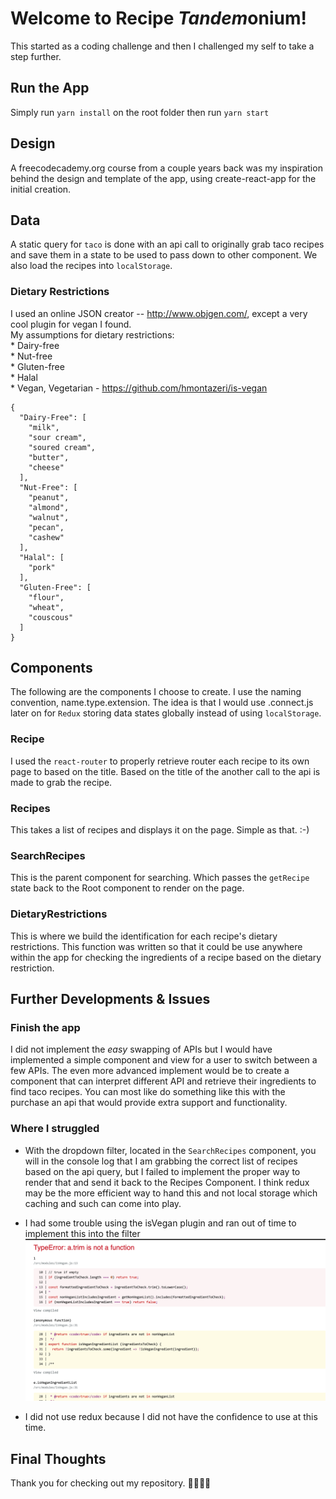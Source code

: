 # Welcome to Recipe *Tandem*onium!
This started as a coding challenge and then I challenged my self to take a step further.

## Run the App
Simply run `yarn install` on the root folder then run `yarn start`

## Design
A freecodecademy.org course from a couple years back was my inspiration behind the design and template of the app, using create-react-app for the initial creation.

## Data
A static query for `taco` is done with an api call to originally grab taco recipes and save them in a state to be used to pass down to other component.  We also load the recipes into `localStorage`.

### Dietary Restrictions
I used an online JSON creator -- http://www.objgen.com/, except a very cool plugin for vegan I found.  
My assumptions for dietary restrictions:  
	* Dairy-free  
	* Nut-free  
    * Gluten-free   
	* Halal  
	* Vegan, Vegetarian - https://github.com/hmontazeri/is-vegan
	
```
{
  "Dairy-Free": [
    "milk",
    "sour cream",
    "soured cream",
    "butter",
    "cheese"
  ],
  "Nut-Free": [
    "peanut",
    "almond",
    "walnut",
    "pecan",
    "cashew"
  ],
  "Halal": [
    "pork"
  ],
  "Gluten-Free": [
    "flour",
    "wheat",
    "couscous"
  ]
}
```

## Components
The following are the components I choose to create.  I use the naming convention, name.type.extension.  The idea is that I would use .connect.js later on for `Redux` storing data states globally instead of using `localStorage`.
### Recipe
I used the `react-router` to properly retrieve router each recipe to its own page to based on the title. Based on the title of the another call to the api is made to grab the recipe.
### Recipes
This takes a list of recipes and displays it on the page.  Simple as that. :-)
### SearchRecipes
This is the parent component for searching. Which passes the `getRecipe` state back to the Root component to render on the page.
### DietaryRestrictions
This is where we build the identification for each recipe's dietary restrictions.  This function was written so that it could be use anywhere within the app for checking the ingredients of a recipe based on the dietary restriction.

## Further Developments & Issues
### Finish the app
I did not implement the *easy* swapping of APIs but I would have implemented a simple component and view for a user to switch between a few APIs.  The even more advanced implement would be to create a component that can interpret different API and retrieve their ingredients to find taco recipes.  You can most like do something like this with the purchase an api that would provide extra support and functionality.  


### Where I struggled
- With the dropdown filter, located in the `SearchRecipes` component, you will in the console log that I am grabbing the correct list of recipes based on the api query, but I failed to implement the proper way to render that and send it back to the Recipes Component.  I think redux may be the more efficient way to hand this and not local storage which caching and such can come into play.  

- I had some trouble using the isVegan plugin and ran out of time to implement this into the filter
![isVegan Error](public/images/isVegan_Error.png)

- I did not use redux because I did not have the confidence to use at this time.

## Final Thoughts
Thank you for checking out my repository. 👨🏾‍💻🌮
